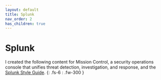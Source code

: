 ```yaml
---
layout: default
title: Splunk
nav_order: 2
has_children: true
---
```


# Splunk

I created the following content for Mission Control, a security operations console that unifies threat detection, investigation, and response, and the [Splunk Style Guide](https://docs.splunk.com/Documentation/StyleGuide/current/StyleGuide/Howtouse).
{: .fs-6 : .fw-300 }
